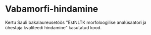 # Vabamorfi-hindamine
Kertu Sauli bakalaureusetöös "EstNLTK morfoloogilise analüsaatori ja ühestaja kvaliteedi hindamine" kasutatud kood.
